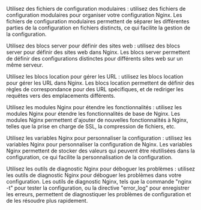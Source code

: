 Utilisez des fichiers de configuration modulaires : utilisez des fichiers de configuration modulaires pour organiser votre configuration Nginx. Les fichiers de configuration modulaires permettent de séparer les différentes parties de la configuration en fichiers distincts, ce qui facilite la gestion de la configuration.

Utilisez des blocs server pour définir des sites web : utilisez des blocs server pour définir des sites web dans Nginx. Les blocs server permettent de définir des configurations distinctes pour différents sites web sur un même serveur.

Utilisez les blocs location pour gérer les URL : utilisez les blocs location pour gérer les URL dans Nginx. Les blocs location permettent de définir des règles de correspondance pour des URL spécifiques, et de rediriger les requêtes vers des emplacements différents.

Utilisez les modules Nginx pour étendre les fonctionnalités : utilisez les modules Nginx pour étendre les fonctionnalités de base de Nginx. Les modules Nginx permettent d'ajouter de nouvelles fonctionnalités à Nginx, telles que la prise en charge de SSL, la compression de fichiers, etc.

Utilisez les variables Nginx pour personnaliser la configuration : utilisez les variables Nginx pour personnaliser la configuration de Nginx. Les variables Nginx permettent de stocker des valeurs qui peuvent être réutilisées dans la configuration, ce qui facilite la personnalisation de la configuration.

Utilisez les outils de diagnostic Nginx pour déboguer les problèmes : utilisez les outils de diagnostic Nginx pour déboguer les problèmes dans votre configuration. Les outils de diagnostic Nginx, tels que la commande "nginx -t" pour tester la configuration, ou la directive "error_log" pour enregistrer les erreurs, permettent de diagnostiquer les problèmes de configuration et de les résoudre plus rapidement.
